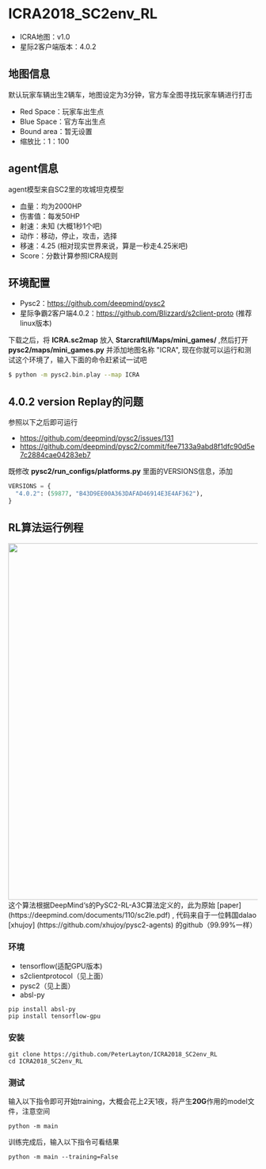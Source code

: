 # ICRA2018_SC2env_RL
* ICRA地图：v1.0
* 星际2客户端版本：4.0.2

## 地图信息
默认玩家车辆出生2辆车，地图设定为3分钟，官方车全图寻找玩家车辆进行打击
- Red Space：玩家车出生点
- Blue Space：官方车出生点
- Bound area：暂无设置
- 缩放比：1：100

## agent信息
agent模型来自SC2里的攻城坦克模型
- 血量：均为2000HP
- 伤害值：每发50HP
- 射速：未知 (大概1秒1个吧)
- 动作：移动，停止，攻击，选择
- 移速：4.25 (相对现实世界来说，算是一秒走4.25米吧)
- Score：分数计算参照ICRA规则

## 环境配置
* Pysc2：https://github.com/deepmind/pysc2
* 星际争霸2客户端4.0.2：https://github.com/Blizzard/s2client-proto (推荐linux版本)

下载之后，将 **ICRA.sc2map** 放入 **StarcraftII/Maps/mini_games/** ,然后打开 **pysc2/maps/mini_games.py** 并添加地图名称 "ICRA",
现在你就可以运行和测试这个环境了，输入下面的命令赶紧试一试吧
```bash
$ python -m pysc2.bin.play --map ICRA
```

## 4.0.2 version Replay的问题
参照以下之后即可运行
* https://github.com/deepmind/pysc2/issues/131 
* https://github.com/deepmind/pysc2/commit/fee7133a9abd8f1dfc90d5e7c2884cae04283eb7

既修改 **pysc2/run_configs/platforms.py** 里面的VERSIONS信息，添加
```python
VERSIONS = { 
  "4.0.2": (59877, "B43D9EE00A363DAFAD46914E3E4AF362"),
}
```

## RL算法运行例程
<div align="center">
  <img src=images/ICRA.gif width="720px"/>
</div>
这个算法根据DeepMind‘s的PySC2-RL-A3C算法定义的，此为原始 [paper] (https://deepmind.com/documents/110/sc2le.pdf) ,
代码来自于一位韩国dalao [xhujoy] (https://github.com/xhujoy/pysc2-agents) 的github（99.99%一样）

### 环境
* tensorflow(适配GPU版本)
* s2clientprotocol（见上面）
* pysc2（见上面）
* absl-py
```shell
pip install absl-py
pip install tensorflow-gpu
```

### 安装
```shell
git clone https://github.com/PeterLayton/ICRA2018_SC2env_RL
cd ICRA2018_SC2env_RL
```
### 测试
输入以下指令即可开始training，大概会花上2天1夜，将产生**20G**作用的model文件，注意空间
```shell
python -m main
```
训练完成后，输入以下指令可看结果
```shell
python -m main --training=False
```
